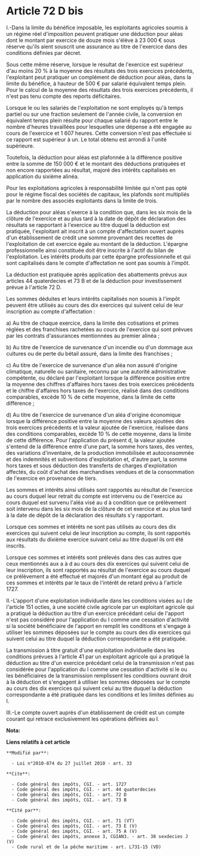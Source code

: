 # Article 72 D bis

I.-Dans la limite du bénéfice imposable, les exploitants agricoles soumis à un régime réel d'imposition peuvent pratiquer une
déduction pour aléas dont le montant par exercice de douze mois s'élève à 23 000 € sous réserve qu'ils aient souscrit une
assurance au titre de l'exercice dans des conditions définies par décret. 

Sous cette même réserve, lorsque le résultat de l'exercice est supérieur d'au moins 20 % à la moyenne des résultats des trois
exercices précédents, l'exploitant peut pratiquer un complément de déduction pour aléas, dans la limite du bénéfice, à
hauteur de 500 € par salarié équivalent temps plein. Pour le calcul de la moyenne des résultats des trois exercices
précédents, il n'est pas tenu compte des reports déficitaires. 

Lorsque le ou les salariés de l'exploitation ne sont employés qu'à temps partiel ou sur une fraction seulement de l'année
civile, la conversion en équivalent temps plein résulte pour chaque salarié du rapport entre le nombre d'heures travaillées
pour lesquelles une dépense a été engagée au cours de l'exercice et 1 607 heures. Cette conversion n'est pas effectuée si ce
rapport est supérieur à un. Le total obtenu est arrondi à l'unité supérieure. 

Toutefois, la déduction pour aléas est plafonnée à la différence positive entre la somme de 150 000 € et le montant des
déductions pratiquées et non encore rapportées au résultat, majoré des intérêts capitalisés en application du sixième
alinéa. 

Pour les exploitations agricoles à responsabilité limitée qui n'ont pas opté pour le régime fiscal des sociétés de capitaux,
les plafonds sont multipliés par le nombre des associés exploitants dans la limite de trois. 

La déduction pour aléas s'exerce à la condition que, dans les six mois de la clôture de l'exercice et au plus tard à la date
de dépôt de déclaration des résultats se rapportant à l'exercice au titre duquel la déduction est pratiquée, l'exploitant ait
inscrit à un compte d'affectation ouvert auprès d'un établissement de crédit une somme provenant des recettes de
l'exploitation de cet exercice égale au montant de la déduction. L'épargne professionnelle ainsi constituée doit être
inscrite à l'actif du bilan de l'exploitation. Les intérêts produits par cette épargne professionnelle et qui sont
capitalisés dans le compte d'affectation ne sont pas soumis à l'impôt. 

La déduction est pratiquée après application des abattements prévus aux articles 44 quaterdecies et 73 B et de la déduction
pour investissement prévue à l'article 72 D. 

Les sommes déduites et leurs intérêts capitalisés non soumis à l'impôt peuvent être utilisés au cours des dix exercices qui
suivent celui de leur inscription au compte d'affectation : 

a) Au titre de chaque exercice, dans la limite des cotisations et primes réglées et des franchises rachetées au cours de
l'exercice qui sont prévues par les contrats d'assurances mentionnées au premier alinéa ; 

b) Au titre de l'exercice de survenance d'un incendie ou d'un dommage aux cultures ou de perte du bétail assuré, dans la
limite des franchises ; 

c) Au titre de l'exercice de survenance d'un aléa non assuré d'origine climatique, naturelle ou sanitaire, reconnu par une
autorité administrative compétente, ou déclaré par l'exploitant lorsque la différence positive entre la moyenne des chiffres
d'affaires hors taxes des trois exercices précédents et le chiffre d'affaires hors taxes de l'exercice, réalisé dans des
conditions comparables, excède 10 % de cette moyenne, dans la limite de cette différence ; 

d) Au titre de l'exercice de survenance d'un aléa d'origine économique lorsque la différence positive entre la moyenne des
valeurs ajoutées des trois exercices précédents et la valeur ajoutée de l'exercice, réalisée dans des conditions comparables,
excède 10 % de cette moyenne, dans la limite de cette différence. Pour l'application du présent d, la valeur ajoutée s'entend
de la différence entre d'une part, la somme hors taxes, des ventes, des variations d'inventaire, de la production immobilisée
et autoconsommée et des indemnités et subventions d'exploitation et, d'autre part, la somme hors taxes et sous déduction des
transferts de charges d'exploitation affectés, du coût d'achat des marchandises vendues et de la consommation de l'exercice
en provenance de tiers. 

Les sommes et intérêts ainsi utilisés sont rapportés au résultat de l'exercice au cours duquel leur retrait du compte est
intervenu ou de l'exercice au cours duquel est survenu l'aléa visé au d à condition que ce prélèvement soit intervenu dans
les six mois de la clôture de cet exercice et au plus tard à la date de dépôt de la déclaration des résultats s'y
rapportant. 

Lorsque ces sommes et intérêts ne sont pas utilisés au cours des dix exercices qui suivent celui de leur inscription au
compte, ils sont rapportés aux résultats du dixième exercice suivant celui au titre duquel ils ont été inscrits. 

Lorsque ces sommes et intérêts sont prélevés dans des cas autres que ceux mentionnés aux a à d au cours des dix exercices qui
suivent celui de leur inscription, ils sont rapportés au résultat de l'exercice au cours duquel ce prélèvement a été effectué
et majorés d'un montant égal au produit de ces sommes et intérêts par le taux de l'intérêt de retard prévu à l'article 1727.

II.-L'apport d'une exploitation individuelle dans les conditions visées au I de l'article 151 octies, à une société civile
agricole par un exploitant agricole qui a pratiqué la déduction au titre d'un exercice précédant celui de l'apport n'est pas
considéré pour l'application du I comme une cessation d'activité si la société bénéficiaire de l'apport en remplit les
conditions et s'engage à utiliser les sommes déposées sur le compte au cours des dix exercices qui suivent celui au titre
duquel la déduction correspondante a été pratiquée. 

La transmission à titre gratuit d'une exploitation individuelle dans les conditions prévues à l'article 41 par un exploitant
agricole qui a pratiqué la déduction au titre d'un exercice précédant celui de la transmission n'est pas considérée pour
l'application du I comme une cessation d'activité si le ou les bénéficiaires de la transmission remplissent les conditions
ouvrant droit à la déduction et s'engagent à utiliser les sommes déposées sur le compte au cours des dix exercices qui
suivent celui au titre duquel la déduction correspondante a été pratiquée dans les conditions et les limites définies au I. 

III.-Le compte ouvert auprès d'un établissement de crédit est un compte courant qui retrace exclusivement les opérations
définies au I.

**Nota:**



**Liens relatifs à cet article**

	**Modifié par**:

	  - Loi n°2010-874 du 27 juillet 2010 - art. 33

	**Cite**:

	  - Code général des impôts, CGI. - art. 1727
	  - Code général des impôts, CGI. - art. 44 quaterdecies
	  - Code général des impôts, CGI. - art. 72 D
	  - Code général des impôts, CGI. - art. 73 B

	**Cité par**:

	  - Code général des impôts, CGI. - art. 71 (VT)
	  - Code général des impôts, CGI. - art. 73 E (V)
	  - Code général des impôts, CGI. - art. 75 A (V)
	  - Code général des impôts, annexe 3, CGIAN3. - art. 38 sexdecies J (V)
	  - Code rural et de la pêche maritime - art. L731-15 (VD)
